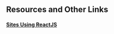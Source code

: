 









## Resources and Other Links

#### [Sites Using ReactJS](https://github.com/facebook/react/wiki/Sites-Using-React)